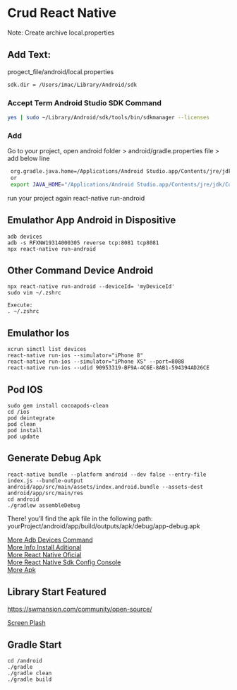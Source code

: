# Crud React Native
Note: Create archive local.properties

## Add Text:
progect_file/android/local.properties 
```bash
sdk.dir = /Users/imac/Library/Android/sdk
```

### Accept Term Android Studio SDK Command
```bash
yes | sudo ~/Library/Android/sdk/tools/bin/sdkmanager --licenses
```

### Add
Go to your project, open android folder > android/gradle.properties file > add below line 
```bash
 org.gradle.java.home=/Applications/Android Studio.app/Contents/jre/jdk/Contents/Home // path to JDK
 or
 export JAVA_HOME="/Applications/Android Studio.app/Contents/jre/jdk/Contents/Home"
```
run your project again react-native run-android


## Emulathor App Android in Dispositive

```
adb devices
adb -s RFXNW19314000305 reverse tcp:8081 tcp8081
npx react-native run-android
```
## Other Command Device Android

```
npx react-native run-android --deviceId= 'myDeviceId'
sudo vim ~/.zshrc

Execute:
. ~/.zshrc

```

## Emulathor Ios

```
xcrun simctl list devices
react-native run-ios --simulator="iPhone 8"
react-native run-ios --simulator="iPhone XS" --port=8088
react-native run-ios --udid 90953319-BF9A-4C6E-8AB1-594394AD26CE
```

## Pod IOS

```
sudo gem install cocoapods-clean
cd /ios
pod deintegrate
pod clean
pod install
pod update
```

## Generate Debug Apk

```
react-native bundle --platform android --dev false --entry-file index.js --bundle-output android/app/src/main/assets/index.android.bundle --assets-dest android/app/src/main/res
cd android
./gradlew assembleDebug
```

There! you’ll find the apk file in the following path:
yourProject/android/app/build/outputs/apk/debug/app-debug.apk

[More Adb Devices Command](https://www.flipandroid.com/no-se-puede-acceder-a-adb-en-os-x-a-travs-de-terminal-command-not-found.html)<br>
[More Info Install Aditional](https://stackoverflow.com/questions/32634352/react-native-android-build-failed-sdk-location-not-found)<br>
[More React Native Oficial](https://doc.ebichu.cc/react-native/releases/0.44/docs/android-building-from-source.html)<br>
[More React Native Sdk Config Console](https://stackoverflow.com/questions/55677874/failed-to-launch-emulator-error-emulator-didnt-connect-within-60-seconds)<br>
[More Apk](https://medium.com/geekculture/react-native-generate-apk-debug-and-release-apk-4e9981a2ea51)

## Library Start Featured
https://swmansion.com/community/open-source/

[Screen Plash](https://blog.logrocket.com/building-a-splash-screen-in-react-native/)

## Gradle Start

```
cd /android
./gradle
./gradle clean
./gradle build
```
